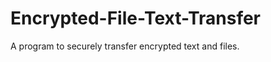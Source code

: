 Encrypted-File-Text-Transfer
============================

A program to securely transfer encrypted text and files.
